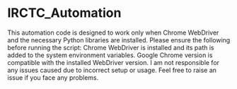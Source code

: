 # IRCTC_Automation
This automation code is designed to work only when Chrome WebDriver and the necessary Python libraries are installed.
Please ensure the following before running the script:
Chrome WebDriver is installed and its path is added to the system environment variables.
Google Chrome version is compatible with the installed WebDriver version.
I am not responsible for any issues caused due to incorrect setup or usage. 
Feel free to raise an issue if you face any problems.

